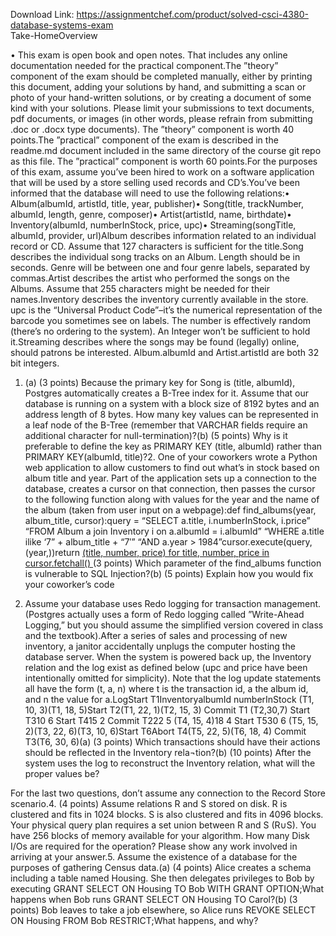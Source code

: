 Download Link: https://assignmentchef.com/product/solved-csci-4380-database-systems-exam
<br>
Take-HomeOverview

• This exam is open book and open notes. That includes any online documentation needed for the practical component.The ”theory” component of the exam should be completed manually, either by printing this document, adding your solutions by hand, and submitting a scan or photo of your hand-written solutions, or by creating a document of some kind with your solutions. Please limit your submissions to text documents, pdf documents, or images (in other words, please refrain from submitting .doc or .docx type documents). The ”theory” component is worth 40 points.The ”practical” component of the exam is described in the readme.md document included in the same directory of the course git repo as this file. The ”practical” component is worth 60 points.For the purposes of this exam, assume you’ve been hired to work on a software application that will be used by a store selling used records and CD’s.You’ve been informed that the database will need to use the following relations:• Album(albumId, artistId, title, year, publisher)• Song(title, trackNumber, albumId, length, genre, composer)• Artist(artistId, name, birthdate)• Inventory(albumId, numberInStock, price, upc)• Streaming(songTitle, albumId, provider, url)Album describes information related to an individual record or CD. Assume that 127 characters is sufficient for the title.Song describes the individual song tracks on an Album. Length should be in seconds. Genre will be between one and four genre labels, separated by commas.Artist describes the artist who performed the songs on the Albums. Assume that 255 characters might be needed for their names.Inventory describes the inventory currently available in the store. upc is the “Universal Product Code”–it’s the numerical representation of the barcode you sometimes see on labels. The number is effectively random (there’s no ordering to the system). An Integer won’t be sufficient to hold it.Streaming describes where the songs may be found (legally) online, should patrons be interested. Album.albumId and Artist.artistId are both 32 bit integers.

1. (a) (3 points) Because the primary key for Song is (title, albumId), Postgres automatically creates a B-Tree index for it. Assume that our database is running on a system with a block size of 8192 bytes and an address length of 8 bytes. How many key values can be represented in a leaf node of the B-Tree (remember that VARCHAR fields require an additional character for null-termination)?(b) (5 points) Why is it preferable to define the key as PRIMARY KEY (title, albumId) rather than PRIMARY KEY(albumId, title)?2. One of your coworkers wrote a Python web application to allow customers to find out what’s in stock based on album title and year. Part of the application sets up a connection to the database, creates a cursor on that connection, then passes the cursor to the following function along with values for the year and the name of the album (taken from user input on a webpage):def find_albums(year, album_title, cursor):query = “SELECT a.title, i.numberInStock, i.price” “FROM Album a join Inventory i on a.albumId = i.albumId”  “WHERE a.title ilike ‘7” + album_title + “7′” “AND a.year &gt; 1984”cursor.execute(query, (year,))return [(title, number, price) for title, number, price in cursor.fetchall() ](a) (3 points) Which parameter of the find_albums function is vulnerable to SQL Injection?(b) (5 points) Explain how you would fix your coworker’s code

3. Assume your database uses Redo logging for transaction management. (Postgres actually uses a form of Redo logging called ”Write-Ahead Logging,” but you should assume the simplified version covered in class and the textbook).After a series of sales and processing of new inventory, a janitor accidentally unplugs the computer hosting the database server. When the system is powered back up, the Inventory relation and the log exist as defined below (upc and price have been intentionally omitted for simplicity). Note that the log update statements all have the form (t, a, n) where t is the transaction id, a the album id, and n the value for a.LogStart T1InventoryalbumId numberInStock (T1, 10, 3)(T1, 18, 5)Start T2(T1, 22, 1)(T2, 15, 3) Commit T1 (T2,30,7) Start T310 6 Start T415 2 Commit T222 5 (T4, 15, 4)18 4 Start T530 6 (T5, 15, 2)(T3, 22, 6)(T3, 10, 6)Start T6Abort T4(T5, 22, 5)(T6, 18, 4) Commit T3(T6, 30, 6)(a) (3 points) Which transactions should have their actions should be reflected in the Inventory rela¬tion?(b) (10 points) After the system uses the log to reconstruct the Inventory relation, what will the proper values be?

For the last two questions, don’t assume any connection to the Record Store scenario.4. (4 points) Assume relations R and S stored on disk. R is clustered and fits in 1024 blocks. S is also clustered and fits in 4096 blocks. Your physical query plan requires a set union between R and S (R∪S). You have 256 blocks of memory available for your algorithm. How many Disk I/Os are required for the operation? Please show any work involved in arriving at your answer.5. Assume the existence of a database for the purposes of gathering Census data.(a) (4 points) Alice creates a schema including a table named Housing. She then delegates privileges to Bob by executing GRANT SELECT ON Housing TO Bob WITH GRANT OPTION;What happens when Bob runs GRANT SELECT ON Housing TO Carol?(b) (3 points) Bob leaves to take a job elsewhere, so Alice runs REVOKE SELECT ON Housing FROM Bob RESTRICT;What happens, and why?